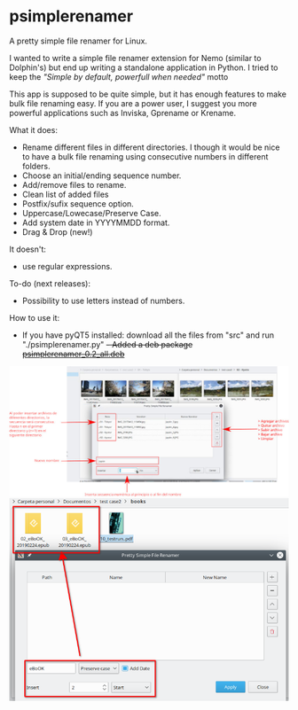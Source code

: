 # psimplerenamer
A pretty simple file renamer for Linux.

I wanted to write a simple file renamer extension for Nemo (similar to Dolphin's) but end up writing a standalone application in Python.
I tried to keep the <i>"Simple by default, powerfull when needed"</i> motto

This app is supposed to be quite simple, but it has enough features to make bulk file renaming easy.
If you are a power user, I suggest you more powerful applications such as Inviska, Gprename or Krename.

What it does:
- Rename different files in different directories. I though it would be nice to have a bulk file renaming using consecutive numbers in different folders.
- Choose an initial/ending sequence number.
- Add/remove files to rename.
- Clean list of added files
- Postfix/sufix sequence option.
- Uppercase/Lowecase/Preserve Case.
- Add system date in YYYYMMDD format.
- Drag & Drop (new!)

It doesn't:
- use regular expressions. 

To-do (next releases):
- Possibility to use letters instead of numbers.

How to use it:
- If you have pyQT5 installed: download all the files from "src" and run "./psimplerenamer.py"
~~- Added a deb package <a href='binary/psimplerenamer_0.2_all.deb'>psimplerenamer_0.2_all.deb</a>~~

<img src="explanation.png">
<img src="result.png">


